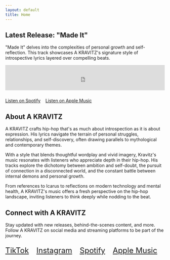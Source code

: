 ```yaml
---
layout: default
title: Home
---
```


<div class="content-section">
    <h2>Latest Release: "Made It"</h2>
    <p>"Made It" delves into the complexities of personal growth and self-reflection. This track showcases A KRAVITZ's signature style of introspective lyrics layered over compelling beats.</p>
    <iframe src="https://open.spotify.com/embed/track/6u2RcZ2kxhcV8DhqoTsCez" width="100%" height="80" frameBorder="0" allowtransparency="true" allow="encrypted-media" style="margin-bottom: 1.5rem;"></iframe>
    <div class="button-group" style="display: flex; gap: 1rem;">
        <a href="https://open.spotify.com/track/6u2RcZ2kxhcV8DhqoTsCez" class="btn" target="_blank">Listen on Spotify</a>
        <a href="https://music.apple.com/us/artist/a-kravitz/404363729" class="btn" target="_blank">Listen on Apple Music</a>
    </div>
</div>

<div class="content-section">
    <h2>About A KRAVITZ</h2>
    <p>A KRAVITZ crafts hip-hop that's as much about introspection as it is about expression. His lyrics navigate the terrain of personal struggles, relationships, and self-discovery, often drawing parallels to mythological and contemporary themes.</p>
    <p>With a style that blends thoughtful wordplay and vivid imagery, Kravitz's music resonates with listeners who appreciate depth in their hip-hop. His tracks explore the dichotomy between ambition and self-doubt, the pursuit of connection in a disconnected world, and the constant battle between internal demons and personal growth.</p>
    <p>From references to Icarus to reflections on modern technology and mental health, A KRAVITZ's music offers a fresh perspective on the hip-hop landscape, inviting listeners to think deeply while nodding to the beat.</p>
</div>

<div class="content-section">
    <h2>Connect with A KRAVITZ</h2>
    <p>Stay updated with new releases, behind-the-scenes content, and more. Follow A KRAVITZ on social media and streaming platforms to be part of the journey.</p>
    <div class="social-links" style="display: flex; justify-content: flex-start; gap: 1.5rem; margin-top: 1.5rem;">
        <a href="https://www.tiktok.com/@akravitzmusic" title="TikTok" target="_blank" style="font-size: 1.5rem; color: var(--text-color); transition: color 0.3s ease, transform 0.3s ease;"><i class="fab fa-tiktok"></i> TikTok</a>
        <a href="https://www.instagram.com/akravitzmusic" title="Instagram" target="_blank" style="font-size: 1.5rem; color: var(--text-color); transition: color 0.3s ease, transform 0.3s ease;"><i class="fab fa-instagram"></i> Instagram</a>
        <a href="https://open.spotify.com/artist/42l1bkQwYGfGjIEj2LMGEn" title="Spotify" target="_blank" style="font-size: 1.5rem; color: var(--text-color); transition: color 0.3s ease, transform 0.3s ease;"><i class="fab fa-spotify"></i> Spotify</a>
        <a href="https://music.apple.com/us/artist/a-kravitz/404363729" title="Apple Music" target="_blank" style="font-size: 1.5rem; color: var(--text-color); transition: color 0.3s ease, transform 0.3s ease;"><i class="fab fa-apple"></i> Apple Music</a>
    </div>
</div>
